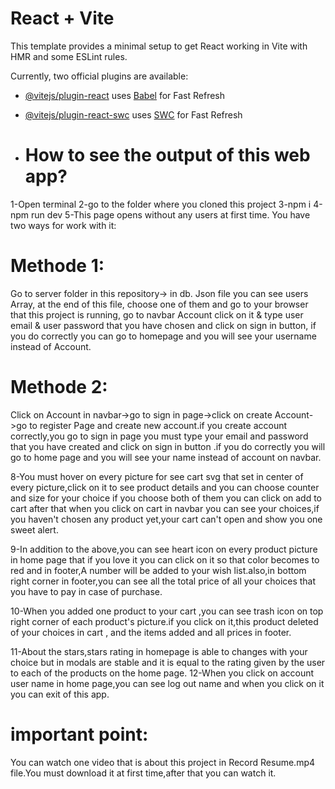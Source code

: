 # React + Vite

This template provides a minimal setup to get React working in Vite with HMR and some ESLint rules.

Currently, two official plugins are available:

- [@vitejs/plugin-react](https://github.com/vitejs/vite-plugin-react/blob/main/packages/plugin-react/README.md) uses [Babel](https://babeljs.io/) for Fast Refresh
- [@vitejs/plugin-react-swc](https://github.com/vitejs/vite-plugin-react-swc) uses [SWC](https://swc.rs/) for Fast Refresh

- # How to see the output of this web app? 

1-Open terminal 
2-go to the folder where you cloned this project
3-npm i
4-npm run dev
5-This page opens without any users at first time. You have two ways for work with it: 

# Methode 1:
Go to server folder in this repository-> in db. Json file you can see users Array, at the end of this file, choose one of them and go to your browser that this project is running, go to navbar Account click on it & type  user email & user password that you have chosen and click on sign in button, if you do correctly you can go to homepage and you will see your username instead of Account. 

# Methode 2:
Click on Account in navbar->go to sign in page->click on create Account->go to register Page and create new account.if you create account correctly,you go to sign in page you must type your email and password that you have created and click on sign in button .if you do correctly you will go to home page and you will see your name instead of account on navbar. 

8-You must hover on every picture for see cart svg that set in center of every picture,click on it to see product details and you can choose counter and size for your choice if you choose both of them you can click on add to cart after that when you click on cart in navbar you can see your choices,if you haven't chosen any product yet,your cart can't open and show you one sweet alert. 

9-In addition to the above,you can see heart icon on every product picture in home page that if you love it you can click on it so that color becomes to red and in footer,A number will be added to your wish list.also,in bottom right corner in footer,you can see all the total price of all your choices that you have to pay in case of purchase. 

10-When you added one product to your cart ,you can see trash icon on top right corner of each product's picture.if you click on it,this product deleted of your choices in cart , and the items added and all prices in footer. 

11-About the stars,stars rating in homepage is able to changes with your choice but in modals are stable and it is equal to the rating given by the user to each of the products on the home page. 
12-When you click on account user name in home page,you can see log out name and when you click on it you can exit of this  app.

# important point:
You can watch one video that is about this project in Record Resume.mp4 file.You must download it at first time,after that you can watch it.

